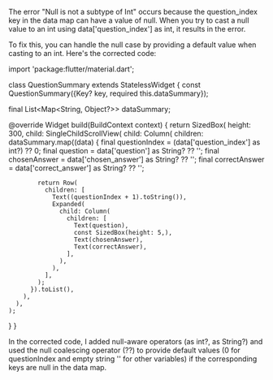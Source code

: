 The error "Null is not a subtype of Int" occurs because the question_index key in the data map can have a value of null. When you try to cast a null value to an int using data['question_index'] as int, it results in the error.

To fix this, you can handle the null case by providing a default value when casting to an int. Here's the corrected code:

import 'package:flutter/material.dart';

class QuestionSummary extends StatelessWidget {
  const QuestionSummary({Key? key, required this.dataSummary});

  final List<Map<String, Object?>> dataSummary;

  @override
  Widget build(BuildContext context) {
    return SizedBox(
      height: 300,
      child: SingleChildScrollView(
        child: Column(
          children: dataSummary.map((data) {
            final questionIndex = (data['question_index'] as int?) ?? 0;
            final question = data['question'] as String? ?? '';
            final chosenAnswer = data['chosen_answer'] as String? ?? '';
            final correctAnswer = data['correct_answer'] as String? ?? '';

            return Row(
              children: [
                Text((questionIndex + 1).toString()),
                Expanded(
                  child: Column(
                    children: [
                      Text(question),
                      const SizedBox(height: 5,),
                      Text(chosenAnswer),
                      Text(correctAnswer),
                    ],
                  ),
                ),
              ],
            );
          }).toList(),
        ),
      ),
    );
  }
}


In the corrected code, I added null-aware operators (as int?, as String?) and used the null coalescing operator (??) to provide default values (0 for questionIndex and empty string '' for other variables) if the corresponding keys are null in the data map.